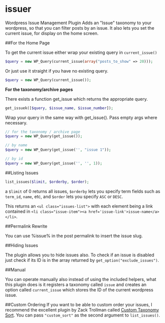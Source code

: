 issuer
======

Wordpress Issue Management Plugin
Adds an "Issue" taxonomy to your wordpress, so that 
you can filter posts by an issue. It also lets you set the current issue,
for display on the home screen.

##For the Home Page

To get the current issue either wrap your existing query in `current_issue()`
```php
$query = new WP_Query(current_issue(array("posts_to_show" => 20)));
```
Or just use it straight if you have no existing query.
```php
$query = new WP_Query(current_issue());
```

**For the taxonomy/archive pages**

There exists a function get_issue which returns the appropriate query.
```php
get_issuek([$query, $issue_name, $issue_number]);
```

Wrap your query in the same way with get_issue(). Pass empty args where necessary.
```php
// for the taxonomy / archive page
$query = new WP_Query(get_issue());

// by name
$query = new WP_Query(get_issue('', "issue 1"));

// by id
$query = new WP_Query(get_issue('', '', 1));
```

##Listing Issues

```php
list_issues($limit, $orderby, $order);
```
a `$limit` of 0 returns all issues, `$orderby` lets you specify term fields such as `term_id`, `name`, etc, 
and `$order` lets you specify `ASC` or `DESC`.

This returns an `<ul class="issues-list">` with each element being a link contained in
`<li class="issue-item"><a href='issue-link'>issue-name</a></li>`.

##Permalink Rewrite

You can use %issue% in the post permalink to insert the issue slug.

##Hiding Issues

The plugin allows you to hide issues also. To check if an issue is disabled just check if its ID is in the array
returned by `get_option("exclude_issues")`.

##Manual

You can operate manually also instead of using the included helpers, what this plugin does 
is it registers a taxonomy called `issue` and creates an option called `current_issue` which
stores the ID of the current wordpress issue.

##Custom Ordering
If you want to be able to custom order your issues, I recommend the excellent plugin by Zack Trollman called 
[Custom Taxonomy Sort](http://wordpress.org/plugins/custom-taxonomy-sort/). You can pass `"custom_sort"` as
the second argument to `list_issues()`.



